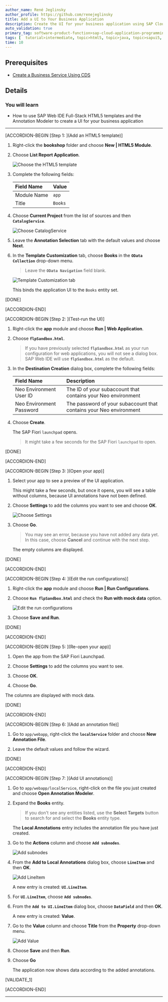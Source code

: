 ```yaml
---
author_name: René Jeglinsky
author_profile: https://github.com/renejeglinsky
title: Add a UI to Your Business Application
description: Create the UI for your business application using SAP Cloud Application Programming Model, SAP Web IDE Full-Stack and the Annotation Modeler.
auto_validation: true
primary_tag: software-product-function>sap-cloud-application-programming-model
tags: [  tutorial>intermediate, topic>html5, topic>java, topic>sapui5, products>sap-cloud-platform, products>sap-web-ide, software-product-function>sap-cloud-application-programming-model ]
time: 10
---
```


## Prerequisites  
 - [Create a Business Service Using CDS](https://developers.sap.com/tutorials/cp-apm-01-create-business-service.html)

## Details
### You will learn  
  - How to use SAP Web IDE Full-Stack HTML5 templates and the Annotation Modeler to create a UI for your business application

---

[ACCORDION-BEGIN [Step 1: ](Add an HTML5 template)]

1. Right-click the **bookshop** folder and choose **New | HTML5 Module**.

2. Choose **List Report Application**.

    ![Choose the HTML5 template](html5-template.png)

3. Complete the following fields:

    |  Field Name     | Value
    |  :------------- | :-------------
    |  Module Name    | `app`
    |  Title          | `Books`

4. Choose **Current Project** from the list of sources and then **`CatalogService`**.

    ![Choose CatalogService](data-connection-tab.png)

5. Leave the **Annotation Selection** tab with the default values and choose **Next**.

6. In the **Template Customization** tab, choose **Books** in the **`OData Collection`** drop-down menu.

    >Leave the **`OData Navigation`** field blank.

    ![Template Customization tab](template-customization-step.png)

    This binds the application UI to the `Books` entity set.

[DONE]

[ACCORDION-END]

[ACCORDION-BEGIN [Step 2: ](Test-run the UI)]

1. Right-click the **app** module and choose **Run | Web Application**.

2. Choose **`flpSandbox.html`**.

    >If you have previously selected **`flpSandbox.html`** as your run configuration for web applications, you will not see a dialog box. SAP Web IDE will use **`flpSandbox.html`** as the default.

3. In the **Destination Creation** dialog box, complete the following fields:

    |  Field Name                  | Description
    |  :-------------------------  | :--------------------------------------------------------------------------
    |  Neo Environment User ID     | The ID of your subaccount that contains your Neo environment
    |  Neo Environment Password    | The password of your subaccount that contains your Neo environment

4. Choose **Create**.

    The SAP Fiori `launchpad` opens.

    >It might take a few seconds for the SAP Fiori `launchpad` to open.


[DONE]

[ACCORDION-END]

[ACCORDION-BEGIN [Step 3: ](Open your app)]

1. Select your app to see a preview of the UI application.

    This might take a few seconds, but once it opens, you will see a table without columns, because UI annotations have not been defined.

1. Choose **Settings** to add the columns you want to see and choose **OK**.

    ![Choose Settings](settings-books-app.png)

1. Choose **Go**.

    >You may see an error, because you have not added any data yet. In this case, choose **Cancel** and continue with the next step.

    The empty columns are displayed.

[DONE]

[ACCORDION-END]

[ACCORDION-BEGIN [Step 4: ](Edit the run configurations)]

1. Right-click the **app** module and choose **Run | Run Configurations**.

2. Choose **`Run flpSandbox.html`** and check the **Run with mock data** option.

    ![Edit the run configurations](run-configurations-for-app.png)

3. Choose **Save and Run**.

[DONE]

[ACCORDION-END]

[ACCORDION-BEGIN [Step 5: ](Re-open your app)]

1. Open the app from the SAP Fiori Launchpad.

1. Choose **Settings** to add the columns you want to see.

2. Choose **OK**.

3. Choose **Go**.

The columns are displayed with mock data.

[DONE]

[ACCORDION-END]

[ACCORDION-BEGIN [Step 6: ](Add an annotation file)]

1. Go to `app/webapp`, right-click the **`localService`** folder and choose **New  Annotation File**.

2. Leave the default values and follow the wizard.

[DONE]

[ACCORDION-END]

[ACCORDION-BEGIN [Step 7: ](Add UI annotations)]

1. Go to `app/webapp/localService`, right-click on the file you just created and choose **Open Annotation Modeler**.

1. Expand the **Books** entity.

    > If you don't see any entities listed, use the **Select Targets** button to search for and select the **Books** entity type.

    The **Local Annotations** entry includes the annotation file you have just created.

1. Go to the **Actions** column and choose **`Add subnodes`**.

    ![Add subnodes](adding-annotations-1.png)

1. From the **Add to Local Annotations** dialog box, choose **`LineItem`** and then **OK**.

    ![Add LineItem](adding-annotations-2.png)

    A new entry is created: **`UI.LineItem`**.

1. For **`UI.LineItem`**, choose **`Add subnodes`**.

1. From the **`Add to UI.LineItem`** dialog box, choose **`DataField`** and then **OK**.

    A new entry is created: **Value**.

1. Go to the **Value** column and choose **Title** from the **Property** drop-down menu.

    ![Add Value](adding-annotations-3.png)

1. Choose **Save** and then **Run**.

1. Choose **Go**

    The application now shows data according to the added annotations.

[VALIDATE_1]

[ACCORDION-END]

---
